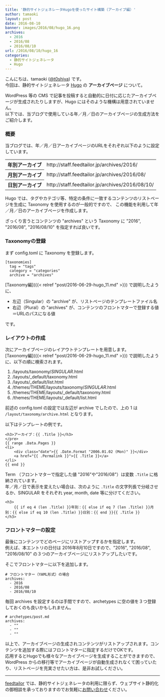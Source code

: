 ```yaml
---
title: '静的サイトジェネレータHugoを使ったサイト構築（アーカイブ編）'
author: tamaoki
layout: post
date: 2016-08-10
banner: images/2016/08/hugo_16.png
archives:
  - 2016
  - 2016/08
  - 2016/08/10
url: /2016/08/10/hugo_16
categories:
  - 静的サイトジェネレータ
  - Hugo
---
```


こんにちは、tamaoki ([@t0shiya](https://twitter.com/t0shiya)) です。  
今回は、静的サイトジェネレータ [Hugo](http://gohugo.io) の **アーカイブページ** について。

<!--more-->

WordPress 等の CMS で記事を投稿すると自動的に日付に応じたアーカイブページが生成されたりしますが、Hugo にはそのような機構は用意されていません。  
以下では、当ブログで使用している年／月／日のアーカイブページの生成方法をご紹介します。


### 概要

当ブログでは、年／月／日アーカイブページのURLをそれぞれ以下のように設定しています。

<table>
<tr><th>年別アーカイブ</th><td>http://staff.feedtailor.jp/archives/2016/</td></tr>
<tr><th>月別アーカイブ</th><td>http://staff.feedtailor.jp/archives/2016/08/</td></tr>
<tr><th>日別アーカイブ</th><td>http://staff.feedtailor.jp/archives/2016/08/10/</td></tr>
</table>

Hugo では、タグやカテゴリ等、特定の条件に一致するコンテンツのリストページを生成に Taxonomy を使用するのが一般的ですので、
この機能を利用して年／月／日のアーカイブページを作成します。

ざっくり言うとコンテンツの "archives" という Taxonomy に "2016", "2016/08", "2016/08/10" を指定すれば良いです。


### Taxonomyの登録

まず config.toml に Taxonomy を登録します。  

```
[taxonomies]
  tag = "tags"
  category = "categories"
  archive = "archives"
```

[Taxonomy編]({{< relref "post/2016-06-29-hugo_11.md" >}}) で説明したように、

* 左辺（Singular）の "archive" が、リストページのテンプレートファイル名
* 右辺（Plural）の "archives" が、コンテンツのフロントマターで登録する値＝URLのパスになる値
 
です。

### レイアウトの作成

次にアーカイブページのレイアウトテンプレートを用意します。  
[Taxonomy編]({{< relref "post/2016-06-29-hugo_11.md" >}}) で説明したように、以下の順に検索されます。

1. /layouts/taxonomy/*SINGULAR*.html
2. /layouts/_default/taxonomy.html
3. /layouts/_default/list.html
4. /themes/THEME/layouts/taxonomy/*SINGULAR*.html
5. /themes/THEME/layouts/_default/taxonomy.html
6. /themes/THEME/layouts/_default/list.html

前述の config.toml の設定では左辺が archive でしたので、上の 1 は `/layout/taxonomy/archive.html` となります。

以下はテンプレートの例です。  

```
<h3>アーカイブ：{{ .Title }}</h3>
</pre>
{{ range .Data.Pages }}
<li>
    <div class="date">{{ .Date.Format "2006.01.02 (Mon)" }}</div>
    <a href="{{ .Permalink }}">{{ .Title }}</a>
</li>
{{ end }}
```

Term （フロントマターで指定した値 "2016"や"2016/08"）は変数 `.Title` に格納されています。  
年／月／日で表示を変えたい場合は、次のように `.Title` の文字列長で分岐させるか、SINGULAR をそれぞれ year, month, date 等に分けてください。

```
<h3>
    {{ if eq 4 (len .Title) }}年別：{{ else if eq 7 (len .Title) }}月別：{{ else if eq 10 (len .Title) }}日別：{{ end }}{{ .Title }}
</h3>
```


### フロントマターの設定

最後にコンテンツでどのページにリストアップするかを指定します。  
例えば、本エントリの日付は 2016年8月10日ですので、"2016", "2016/08", "2016/08/10" の３つのアーカイブページにリストアップしたいです。

そこでフロントマターに以下を追加します。

```
# フロントマター（YAML形式）の場合
archives:
  - 2016
  - 2016/08
  - 2016/08/10
```

毎回 archives を設定するのは手間ですので、archetypes に空の値を３つ登録しておくのも良いかもしれません。

```
# archetypes/post.md
archives:
  - ""
  - ""
  - ""
```

以上で、アーカイブページの生成されコンテンツがリストアップされます。コンテンツを追加する際にはフロントマターに指定するだけでOKです。  
応用するとHugoでも様々なアーカイブページを生成することができますので、WordPress からの移行等でアーカイブページが自動生成されなくて困っていたり、リストページを充実させたい方は、是非お試しください。

- - -

[feedtailor](http://www.feedtailor.jp) では、静的サイトジェネレータの利用に限らず、ウェブサイト静的化の御相談を承っておりますのでお気軽に[お問い合わせ](http://www.feedtailor.jp/form/)ください。

